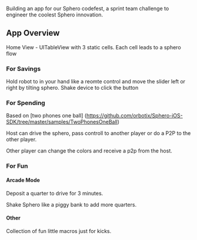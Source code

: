 Building an app for our Sphero codefest, a sprint team challenge to engineer the coolest Sphero innovation.

## App Overview ##
Home View - UITableView with 3 static cells.  Each cell leads to a sphero flow

### For Savings ###
Hold  robot to in your hand like a reomte control and move the slider left or right by tilting sphero.  Shake device to click the button

### For Spending ###
Based on [two phones one ball] (https://github.com/orbotix/Sphero-iOS-SDK/tree/master/samples/TwoPhonesOneBall)

Host can drive the sphero, pass controll to another player or do a P2P to the other player.  

Other player can change the colors and receive a p2p from the host.

### For Fun ###
#### Arcade Mode ####
Deposit a quarter to drive for 3 minutes.  

Shake Sphero like a piggy bank to add more quarters.

#### Other ####
Collection of fun little macros just for kicks.  